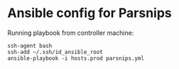 # Ansible config for Parsnips

Running playbook from controller machine:

```
ssh-agent bash
ssh-add ~/.ssh/id_ansible_root
ansible-playbook -i hosts.prod parsnips.yml
```
